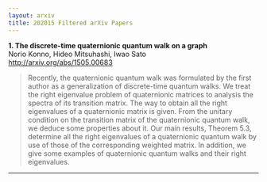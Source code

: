 ```yaml
---
layout: arxiv
title: 202015 Filtered arXiv Papers
---
```


**1.    The discrete-time quaternionic quantum walk on a graph**  
Norio Konno, Hideo Mitsuhashi, Iwao Sato  
http://arxiv.org/abs/1505.00683  
<blockquote>
<p>
Recently, the quaternionic quantum walk was formulated by the first author as a generalization of discrete-time quantum walks. We treat the right eigenvalue problem of quaternionic matrices to analysis the spectra of its transition matrix. The way to obtain all the right eigenvalues of a quaternionic matrix is given. From the unitary condition on the transition matrix of the quaternionic quantum walk, we deduce some properties about it. Our main results, Theorem 5.3, determine all the right eigenvalues of a quaternionic quantum walk by use of those of the corresponding weighted matrix. In addition, we give some examples of quaternionic quantum walks and their right eigenvalues.
</p>
</blockquote>

------

